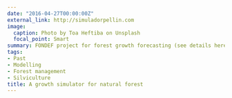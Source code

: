 ```yaml
---
date: "2016-04-27T00:00:00Z"
external_link: http://simuladorpellin.com
image:
  caption: Photo by Toa Heftiba on Unsplash
  focal_point: Smart
summary: FONDEF project for forest growth forecasting (see details here `external_link`).
tags:
- Past
- Modelling
- Forest management
- Silviculture
title: A growth simulator for natural forest
---
```

